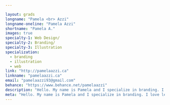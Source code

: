```yaml
---

layout: grads
longname: "Pamela <br> Azzi"
longname-oneline: "Pamela Azzi"
shortname: "Pamela A."
images: true
specialty-1: Web Design/
specialty-2: Branding/
specialty-3: Illustration
specialization:
  - branding
  - illustration
  - web
link: "http://pamelaazzi.ca"
linkname: "pamelaazzi.ca"
email: "pamelaazzi93@gmail.com"
behance: "https://www.behance.net/pamelaazzi"
description: "Hello. My name is Pamela and I specialize in branding. I love learning and exploring different approaches to design. I also like cats."
meta: "Hello. My name is Pamela and I specialize in branding. I love learning and exploring different approaches to design. I also like cats."
---
```

